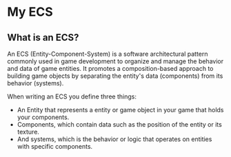 # My ECS
## What is an ECS?

An ECS (Entity-Component-System) is a software architectural pattern commonly used in game development to organize and manage the behavior and data of game entities. It promotes a composition-based approach to building game objects by separating the entity's data (components) from its behavior (systems).

When writing an ECS you define three things:
- An Entity that represents a entity or game object in your game that holds your components.
- Components, which contain data such as the position of the entity or its texture.
- And systems, which is the behavior or logic that operates on entities with specific components.

